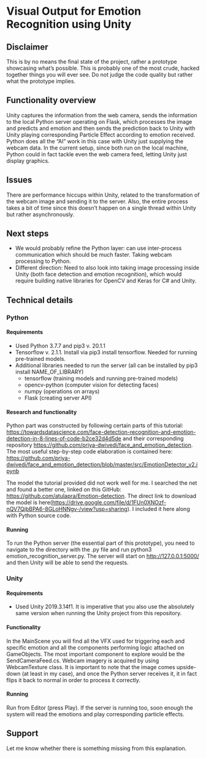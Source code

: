 # Visual Output for Emotion Recognition using Unity

## Disclaimer

This is by no means the final state of the project, rather a prototype showcasing what’s possible. This is probably one of the most crude, hacked together things you will ever see. Do not judge the code quality but rather what the prototype implies.

## Functionality overview

Unity captures the information from the web camera, sends the information to the local Python server operating on Flask, which processes the image and predicts and emotion and then sends the prediction back to Unity with Unity playing corresponding Particle Effect according to emotion received.
Python does all the “AI” work in this case with Unity just supplying the webcam data. In the current setup, since both run on the local machine, Python could in fact tackle even the web camera feed, letting Unity just display graphics.

## Issues
There are performance hiccups within Unity, related to the transformation of the webcam image and sending it to the server. Also, the entire process takes a bit of time since this doesn’t happen on a single thread within Unity but rather asynchronously.

## Next steps
- We would probably refine the Python layer: can use inter-process communication which should be much faster. Taking webcam processing to Python. 
- Different direction: Need to also look into taking image processing inside Unity (both face detection and emotion recognition), which would require building native libraries for OpenCV and Keras for C# and Unity.

## Technical details

### Python

#### Requirements

* Used Python 3.7.7 and pip3 v. 20.1.1
* Tensorflow v. 2.1.1. Install via pip3 install tensorflow. Needed for running pre-trained models.
* Additional libraries needed to run the server (all can be installed by pip3 install NAME_OF_LIBRARY)
    * tensorflow (training models and running pre-trained models)
    * opencv-python (computer vision for detecting faces)
    * numpy (operations on arrays)
    * Flask (creating server API)

#### Research and functionality

Python part was constructed by following certain parts of this tutorial: https://towardsdatascience.com/face-detection-recognition-and-emotion-detection-in-8-lines-of-code-b2ce32d4d5de and their corresponding repository https://github.com/priya-dwivedi/face_and_emotion_detection. The most useful step-by-step code elaboration is contained here: https://github.com/priya-dwivedi/face_and_emotion_detection/blob/master/src/EmotionDetector_v2.ipynb

The model the tutorial provided did not work well for me. I searched the net and found a better one, linked on this GitHub: https://github.com/atulapra/Emotion-detection. The direct link to download the model is here(https://drive.google.com/file/d/1FUn0XNOzf-nQV7QjbBPA6-8GLoHNNgv-/view?usp=sharing). I included it here along with Python source code.

#### Running

To run the Python server (the essential part of this prototype), you need to navigate to the directory with the .py file and run python3 emotion_recognition_server.py. The server will start on http://127.0.0.1:5000/ and then Unity will be able to send the requests.

### Unity

#### Requirements

* Used Unity 2019.3.14f1. It is imperative that you also use the absolutely same version when running the Unity project from this repository. 

#### Functionality

In the MainScene you will find all the VFX used for triggering each and specific emotion and all the components performing logic attached on GameObjects. The most important component to explore would be the SendCameraFeed.cs. 
Webcam imagery is acquired by using WebcamTexture class. It is important to note that the image comes upside-down (at least in my case), and once the Python server receives it, it in fact flips it back to normal in order to process it correctly.

#### Running
Run from Editor (press Play). If the server is running too, soon enough the system will read the emotions and play corresponding particle effects.

## Support

Let me know whether there is something missing from this explanation.
